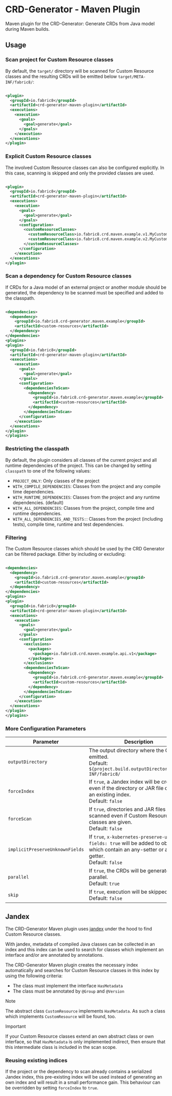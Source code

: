 # CRD-Generator - Maven Plugin

Maven plugin for the CRD-Generator: Generate CRDs from Java model during Maven builds.

## Usage

### Scan project for Custom Resource classes

By default, the `target/` directory will be scanned for Custom Resource classes and the resulting CRDs will be emitted
below `target/META-INF/fabric8/`:

```xml

<plugin>
  <groupId>io.fabric8</groupId>
  <artifactId>crd-generator-maven-plugin</artifactId>
  <executions>
    <execution>
      <goals>
        <goal>generate</goal>
      </goals>
    </execution>
  </executions>
</plugin>
```

### Explicit Custom Resource classes

The involved Custom Resource classes can also be configured explicitly. In this case, scanning is skipped and only the
provided classes are used.

```xml

<plugin>
  <groupId>io.fabric8</groupId>
  <artifactId>crd-generator-maven-plugin</artifactId>
  <executions>
    <execution>
      <goals>
        <goal>generate</goal>
      </goals>
      <configuration>
        <customResourceClasses>
          <customResourceClass>io.fabric8.crd.maven.example.v1.MyCustomResource</customResourceClass>
          <customResourceClass>io.fabric8.crd.maven.example.v2.MyCustomResource</customResourceClass>
        </customResourceClasses>
      </configuration>
    </execution>
  </executions>
</plugin>
```

### Scan a dependency for Custom Resource classes

If CRDs for a Java model of an external project or another module should be generated, the dependency to be scanned must
be specified and added to the classpath.

```xml

<dependencies>
  <dependency>
    <groupId>io.fabric8.crd-generator.maven.example</groupId>
    <artifactId>custom-resources</artifactId>
  </dependency>
</dependencies>
<plugins>
<plugin>
  <groupId>io.fabric8</groupId>
  <artifactId>crd-generator-maven-plugin</artifactId>
  <executions>
    <execution>
      <goals>
        <goal>generate</goal>
      </goals>
      <configuration>
        <dependenciesToScan>
          <dependency>
            <groupId>io.fabric8.crd-generator.maven.example</groupId>
            <artifactId>custom-resources</artifactId>
          </dependency>
        </dependenciesToScan>
      </configuration>
    </execution>
  </executions>
</plugin>
</plugins>
```

### Restricting the classpath

By default, the plugin considers all classes of the current project and all runtime dependencies of
the project. This can be changed by setting `classpath` to one of the following values:

- `PROJECT_ONLY`: Only classes of the project
- `WITH_COMPILE_DEPENDENCIES`: Classes from the project and any compile time dependencies.
- `WITH_RUNTIME_DEPENDENCIES`: Classes from the project and any runtime dependencies. (default)
- `WITH_ALL_DEPENDENCIES`: Classes from the project, compile time and runtime dependencies.
- `WITH_ALL_DEPENDENCIES_AND_TESTS:`: Classes from the project (including tests), compile time, runtime and test
  dependencies.

### Filtering

The Custom Resource classes which should be used by the CRD Generator can be filtered package.
Either by including or excluding:

```xml

<dependencies>
  <dependency>
    <groupId>io.fabric8.crd-generator.maven.example</groupId>
    <artifactId>custom-resources</artifactId>
  </dependency>
</dependencies>
<plugins>
<plugin>
  <groupId>io.fabric8</groupId>
  <artifactId>crd-generator-maven-plugin</artifactId>
  <executions>
    <execution>
      <goals>
        <goal>generate</goal>
      </goals>
      <configuration>
        <exclusions>
          <packages>
            <package>io.fabric8.crd.maven.example.api.v1</package>
          </packages>
        </exclusions>
        <dependenciesToScan>
          <dependency>
            <groupId>io.fabric8.crd-generator.maven.example</groupId>
            <artifactId>custom-resources</artifactId>
          </dependency>
        </dependenciesToScan>
      </configuration>
    </execution>
  </executions>
</plugin>
</plugins>
```

### More Configuration Parameters

| Parameter                       | Description                                                                                                                                     |
|---------------------------------|-------------------------------------------------------------------------------------------------------------------------------------------------|
| `outputDirectory`               | The output directory where the CRDs are emitted.<br>Default: `${project.build.outputDirectory}/META-INF/fabric8/`                               |
| `forceIndex`                    | If `true`, a Jandex index will be created even if the directory or JAR file contains an existing index.<br>Default: `false`                     |
| `forceScan`                     | If `true`, directories and JAR files are scanned even if Custom Resource classes are given.<br>Default: `false`                                 |
| `implicitPreserveUnknownFields` | If `true`, `x-kubernetes-preserve-unknown-fields: true` will be added to objects which contain an any-setter or any-getter.<br>Default: `false` |
| `parallel`                      | If `true`, the CRDs will be generated in parallel.<br>Default: `true`                                                                           |
| `skip`                          | If `true`, execution will be skipped.<br>Default: `false`                                                                                       |

## Jandex

The CRD-Generator Maven plugin uses [jandex](https://github.com/smallrye/jandex) under the hood to
find Custom Resource classes.

With jandex, metadata of compiled Java classes can be collected in an index and this index can be used to
search for classes which implement an interface and/or are annotated by annotations.

The CRD-Generator Maven plugin creates the necessary index automatically and searches for 
Custom Resource classes in this index by using the following criteria:

- The class must implement the interface `HasMetadata`
- The class must be annotated by `@Group` and `@Version`

> [!NOTE]  
> The abstract class `CustomResource` implements `HasMetadata`. As such a class which implements `CustomResource` will be found, too. 

> [!IMPORTANT]  
> If your Custom Resource classes extend an own abstract class or own interface, so that `HasMetadata` is only implemented
> indirect, then ensure that this intermediate class is included in the scan scope.

### Reusing existing indices

If the project or the dependency to scan already contains a serialized Jandex index,
this pre-existing index will be used instead of generating an own index and will result in a small performance gain.
This behaviour can be overridden by setting `forceIndex` to `true`.


